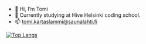 - 👋 Hi, I’m Tomi
- 👀 Currently studying at Hive Helsinki coding school.
- 📫 tomi.kartaslammi@saunalahti.fi


[![Top Langs](https://github-readme-stats.vercel.app/api/top-langs/?username=tkartasl&theme=tokyonight&size_weight=0.5&count_weight=0.5&layout=compact)](https://github.com/anuraghazra/github-readme-stats)
<!---
tkartasl/tkartasl is a ✨ special ✨ repository because its `README.md` (this file) appears on your GitHub profile.
You can click the Preview link to take a look at your changes.
--->
